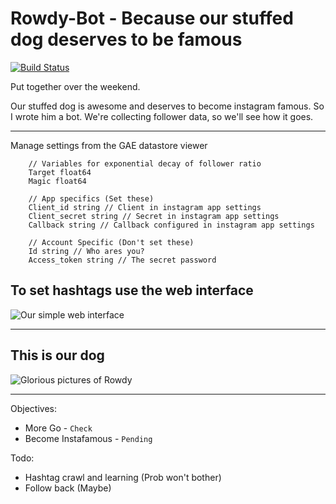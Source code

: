 Rowdy-Bot - Because our stuffed dog deserves to be famous
=========

[![Build Status](https://travis-ci.org/dmadisetti/rowdy-bot.png)](https://travis-ci.org/dmadisetti/rowdy-bot)

Put together over the weekend.

Our stuffed dog is awesome and deserves to become instagram famous. So I wrote him a bot. We're collecting follower data, so we'll see how it goes.

---
Manage settings from the GAE datastore viewer

```
	// Variables for exponential decay of follower ratio
    Target float64 
    Magic float64

    // App specifics (Set these)
    Client_id string // Client in instagram app settings
    Client_secret string // Secret in instagram app settings
    Callback string // Callback configured in instagram app settings

    // Account Specific (Don't set these)
    Id string // Who ares you?
    Access_token string // The secret password

```

To set hashtags use the web interface
-----
![Our simple web interface](https://raw.github.com/dmadisetti/rowdy-bot/master/example.png "Screenshot")

---
This is our dog
-----
![Glorious pictures of Rowdy](https://raw.github.com/dmadisetti/rowdy-bot/master/rowdy.png "Screenshot of IG")

---
Objectives:

- More Go - `Check`
- Become Instafamous - `Pending`

Todo:

- Hashtag crawl and learning (Prob won't bother)
- Follow back (Maybe)